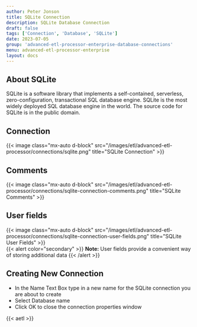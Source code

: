 ```yaml
---
author: Peter Jonson
title: SQLite Connection
description: SQLite Database Connection
draft: false
tags: ['Connection', 'Database', 'SQLite']
date: 2023-07-05
group: 'advanced-etl-processor-enterprise-database-connections'
menu: advanced-etl-processor-enterprise
layout: docs
---
```


## About SQLite

SQLite is a software library that implements a self-contained, serverless, zero-configuration, transactional SQL database engine. SQLite is the most widely deployed SQL database engine in the world. The source code for SQLite is in the public domain.

## Connection

{{< image class="mx-auto d-block" src="/images/etl/advanced-etl-processor/connections/sqlite.png" title="SQLite Connection" >}}

## Comments

{{< image class="mx-auto d-block"  src="/images/etl/advanced-etl-processor/connections/sqlite-connection-comments.png" title="SQLite Comments" >}}

## User fields

{{< image class="mx-auto d-block"  src="/images/etl/advanced-etl-processor/connections/sqlite-connection-user-fields.png" title="SQLite User Fields" >}}
\
{{< alert color="secondary" >}}
**Note:** User fields provide a convenient way of storing additional data
{{< /alert >}}

## Creating New Connection

- In the Name Text Box type in a new name for the SQLite connection you are about to create
- Select Database name
- Click OK to close the connection properties window

{{< aetl >}}
